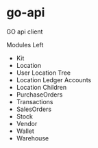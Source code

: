 # go-api
GO api client


Modules Left
- Kit
- Location
 - User Location Tree
 - Location Ledger Accounts
 - Location Children
- PurchaseOrders
- Transactions
- SalesOrders
- Stock
- Vendor
- Wallet
- Warehouse
